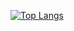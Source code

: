 [![Top Langs](https://github-readme-stats.vercel.app/api/top-langs/?username=colack)](https://github.com/anuraghazra/github-readme-stats)
